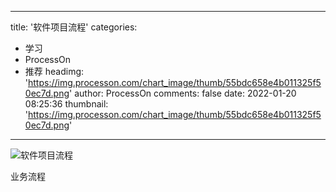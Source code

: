 
---
title: '软件项目流程'
categories: 
 - 学习
 - ProcessOn
 - 推荐
headimg: 'https://img.processon.com/chart_image/thumb/55bdc658e4b011325f50ec7d.png'
author: ProcessOn
comments: false
date: 2022-01-20 08:25:36
thumbnail: 'https://img.processon.com/chart_image/thumb/55bdc658e4b011325f50ec7d.png'
---

<div>   
<img class="thumb" alt="软件项目流程" src="https://img.processon.com/chart_image/thumb/55bdc658e4b011325f50ec7d.png" referrerpolicy="no-referrer">
<p>业务流程</p>  
</div>
            